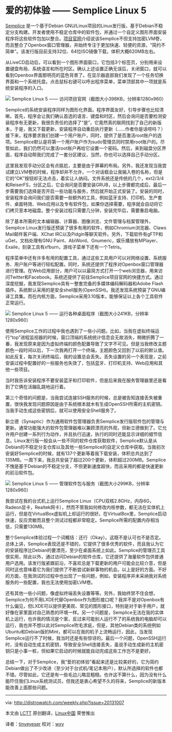 爱的初体验 —— Semplice Linux 5
=========================

[Semplice][1] 是一个基于Debian GNU/Linux项目的Linux发行版，基于Debian不稳定分支构建。开发者使用不稳定仓库中的软件包，并通过一个自定义图形界面安装程序将这些软件包加以整合。[项目官网][2]介绍说该Semplice不但支持加密LVM卷，而且整合了Openbox窗口管理器，并始终专注于更加快速、轻便的资源，“简约不简单”。该发行版目前支持32位、64位ISO镜像下载，体积大概620MB左右。

从LiveCD启动后，可以看到一个图形界面窗口，它包括3个标签页，分别用来设置键盘布局、系统语言和所在时区。确认上述设置正确无误后，关闭窗口，就可以看到Openbox界面那明亮的蓝色背景了。在显示器底部我们发现了一个任务切换界面和一个系统托盘。点击鼠标右键可以呼出程序菜单，菜单顶部其中一项就是系统安装程序的入口。

![](http://distrowatch.com/images/screenshots/semplice-5-web.png)
Semplice Linux 5 —— 访问项目官网（截图大小398KB，分辨率1280x960）

Semplice的系统安装程序同样为图形化界面。程序界面友好，引导步骤也比较清晰。首先，程序会让我们确认首选的语言、键盘和时区，然后会询问是否要检测安装程序有无更新，我很负责任的选择了“是”，它竟然真的联网找到了自己的新版本，于是，我又下载更新，安装程序自动重启执行更新（……作者你是话唠吗？）接下来，程序要求我们创建一个用户账户，同时，提供了是否激活root账户的选项。Semplice默认是将第一个用户账户作为sudo管理员同时禁用root账户的。尽管如此，我们仍然可以激活root账户再给它设置一个密码。然后，来到磁盘分区界面，程序自动帮我们完成了一套分区建议，当然，你也可以选择自己手动分区。

这里我发现手动分区会有点尴尬，主要是由于屏幕的布局。另外，我还发现当我尝试建立LVM卷的时候，程序却并不允许，一个对话框会让我输入卷的名称，但是它的“OK”按钮却无法点击，着实让人纳闷。文件系统还是传统的几个，ext2/3/4和ReiserFS，分区之后，它会询问是否要安装GRUB，以上步骤都完成后，最后一步需要我们选择是否开启一些功能与服务，然后就开始正式安装了。安装的同时，安装程序会询问我们是否需要一些额外的工具，例如蓝牙支持、打印机、生产套件、桌面特效、Web应用以及专有软件包，如果你选择需要，程序就会自动将它们拷贝至本地磁盘。整个安装过程只需要几分钟，安装完毕后，需要重启电脑。

除了基本所需的文本编辑器、计算器、图像浏览、文件管理与档案管理外，Semplice Linux发行版还预装了很多有用的软件，例如Chromium浏览器、Claws Mail邮件客户端、XChat IRC以及Pidgin等聊天软件。另外，下载软件有gFTP和uGet，文档处理有GNU Paint、AbiWord、Gnumeric，娱乐播放有MPlayer、Exaile，刻录工具有xfburn，游戏子菜单下还有一个Tetris。

程序菜单中还有许多有用的配置工具，通过这些工具用户可以对网络设置、系统服务、用户账户等进行轻松配置。同时，系统还提供了程序对Openbox窗口管理器进行管理。在Web应用部分，用户可以以最简方式打开一个web浏览器，用来访问Twitter和Facebook。系统还提供了前往Semplice项目官网的快捷方式。通过深度挖掘，我发现Semplice具有一整套完备的多媒体编码解码器和Adobe Flash插件。系统默认采用的是安全shell服务(OpenSSH)。我还发现系统预装了GNU编译工具集。而在内核方面，Semplice采用3.10版本，能够保证以上各个工具软件正常运行。

![](http://distrowatch.com/images/screenshots/semplice-5-apps.png)
Semplice Linux 5 —— 运行各种桌面程序（截图大小241KB，分辨率1280x960）

使用Semplice工作的过程中我也遇到了一些小问题。比如，当我在虚拟终端运行“top”进程监视器的时候，窗口顶端的系统统计信息会无故消失，稍微折腾了一番，我发现原来是因为虚拟终端的颜色配置导致了文字不可见。但是当我修改主题颜色一段时间以后，下一次我再打开一个终端，主题颜色又回到了以前的默认值。如此反复，每次关闭终端后，我的设置总会丢失。丢失设置的另一个表现是，之前安装过程中配置好的一些服务也失效了，包括蓝牙、打印机支持、Web应用和其他一些项目。

当时我告诉安装程序不要安装蓝牙和打印软件，但是后来我在服务管理器里还是看到了它俩在活蹦乱跳地运行着。

第三个奇怪的问题是，当我尝试连接SSH服务的时候，总是被告知连接丢失被重置，很快我发现问题原因是由于系统根本就木有生成OpenSSH所需的主机密钥。当我手动生成这些密钥后，就可以使用安全Shell服务了。

新立德（Synaptic）作为通用软件包管理器负责Semplice发行版软件包的管理与更新。通常功能强大的软件包管理器难以兼顾漂亮的外观，但新立德做到了。它允许用户创建一系列行为动作，并且执行迅速，执行的同时还能显示详细的细节信息。Linux发行版一般会从一些不同的软件仓库获取软件，Semplice默认是从Debian的不稳定分支仓库以及其他一些Semplice的自定义仓库中获取。当我初次安装好Semplice的时候，就有137个更新等着我下载安装，体积总共达到了135MB。一周下来，我总共安装了超过200个更新，体积超过200MB。Semplice不愧是基于Debian的不稳定分支，不但更新速度超快，而且采用的都是快速更新的前沿软件包。

![](http://distrowatch.com/images/screenshots/semplice-5-admin.png)
Semplice Linux 5 —— 管理软件包与服务（截图大小299KB，分辨率1280x960）

我尝试在我的台式机上运行Semplice Linux（CPU双核2.8GHz，内存6G，Radeon显卡，Realtek网卡），然而不管我如何修改内核参数，都无法在实体机上运行，但是在VirtualBox虚拟机上却运行的很好。在VirtualBox里，Semplice启动快速，反应灵敏而且整个测试过程都非常稳定。Semplice所需的配置内存相当低，只需要130MB。

整个Semplice体验过程一个词概括：还行（Okay）。这既不是认可也不是否定。总体上讲，Semplice表现还是不错的，它提供了很多优秀的软件，而且我认为它的安装程序比Debian的要漂亮，至少在桌面系统上如此。Semplice的管理员工具很实用，除此以外，通过访问Debian的软件仓库，它还提供了海量软件包供普通用户选用。该发行版紧跟前沿，不喜欢总是下载更新的用户可能会比较介意，但是同时这也意味着它为我们提供了不断尝试新鲜事物的机会。以上是好的方面。不好的方面，在我测试的过程中也出现了一些问题，例如，安装程序并未采纳我对系统服务的一些配置，我也无法使用加密LVM卷。

还有其他一些小问题，像虚拟终端丢失设置等等。另外，我始终禁不住会想，Semplice为何不用LXDE代替Openbox作为图形接口呢？我并不是对Openbox有什么偏见，但LXDE可以提供更美观、常见的图形接口，特别是对于新手用户，就好像在家里面对自己熟悉的环境一样。另一个问题是，Semplice无法在我的实体机上运行，也许我的情况是个案，反过来可能别人运行不了的系统我的电脑却可以运行，我也并不想以此对Semplice吹毛求疵，但是，其他Debian类的系统例如Ubuntu和Debian版的Mint，都可以在我的机子上流畅运行，因此，当发现Semplice运行不了时候，我当时还是有些惊讶的。最后一个问题，OpenSSH运行时，没有自动生成主机密钥，导致安全Shell连接丢失，虽说手动生成新的主机密钥只是小事一桩，但如果它启动的时候就能自动完成这些工作岂不是更好。

总结一下，对于Semplice，我“爱的初体验”看起来还是比较美好的，它为简约Debian做出了不少改进（至少对于台式机/笔记本用户），默认所选择的软件也都不错。尽管如此，它还是有一些毛边儿略显粗糙。也许这不算什么，因为没有什么能吓住我们Linux系统测试员，但我还是衷心希望不久的将来，Semplice的新版本能改善上面那些问题。

--------------------------------------------------------------------------------

via: http://distrowatch.com/weekly.php?issue=20131007


本文由 [LCTT](https://github.com/LCTT/TranslateProject) 原创翻译，[Linux中国](http://linux.cn/) 荣誉推出

译者：[tinyeyeser](https://github.com/tinyeyeser) 校对：[wxy](https://github.com/wxy)

[1]:http://distrowatch.com/semplice
[2]:http://semplice-linux.org/